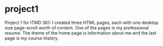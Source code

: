# project1
Project 1 for ITMD 361: 
I created three HTML pages, each with one desktop size page-scroll worth of content. One of the pages is my professional resume. The theme of the home page is information about me and the last page is my course history. 
